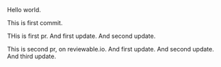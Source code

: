 Hello world.

This is first commit.

THis is first pr. And first update. And second update.

This is second pr, on reviewable.io. And first update. And second update. And third update.
